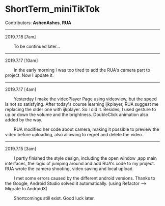 # ShortTerm_miniTikTok

Contributors: **AshenAshes**, **RUA**

---
2019.7.18 [7am]

&emsp;&emsp;To be continued later...


---
2019.7.17 [10am]

&emsp;&emsp;In the early morning I was too tired to add the RUA's camera part to project. Now I update it.

---
2019.7.17 [4am]

&emsp;&emsp;Yesterday I make the videoPlayer Page using videoview, but the speed is not so satisfying. After today's course learning ijkplayer, RUA  suggest me replacing the older one with ijkplayer. So I did it. Besides, I used gesture to up or down the volume and the brightness. DoubleClick animation also added by the way.

&emsp;&emsp;RUA modified her code about camera, making it possible to preview the video before uploading, also allowing to regret and delete the video.

---
2019.7.15  [3am]

&emsp;&emsp;I partly finished the style design, including the open window ,app main interfaces, the logic of jumping around and add RUA's code to my project. RUA wrote the camera shooting, video saving and local upload. 

&emsp;&emsp;I met some errors caused by the different android versions. Thanks to the Google, Android Studio solved it automatically. (using Refactor --> Migrate to AndroidX) 

&emsp;&emsp;Shortcomings still exist. Good luck later.